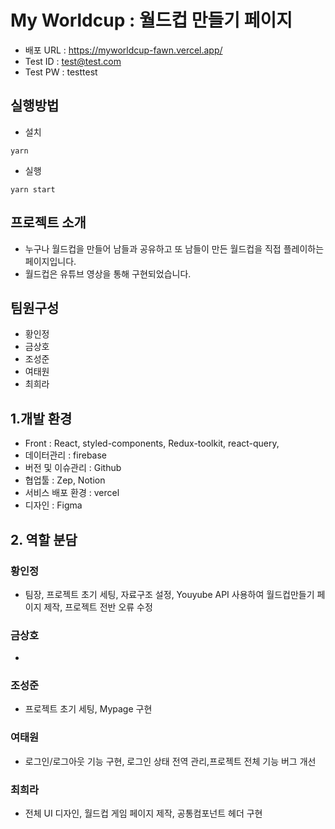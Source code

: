 
# My Worldcup : 월드컵 만들기 페이지

- 배포 URL : https://myworldcup-fawn.vercel.app/
- Test ID : test@test.com
- Test PW : testtest

## 실행방법

- 설치

```
yarn
```

- 실행

```
yarn start
```

## 프로젝트 소개

- 누구나 월드컵을 만들어 남들과 공유하고 또 남들이 만든 월드컵을 직접 플레이하는 페이지입니다.
- 월드컵은 유튜브 영상을 통해 구현되었습니다.

## 팀원구성

- 황인정
- 금상호
- 조성준
- 여태원
- 최희라

## 1.개발 환경

- Front : React, styled-components, Redux-toolkit, react-query, 
- 데이터관리 : firebase
- 버전 및 이슈관리 : Github
- 협업툴 : Zep, Notion
- 서비스 배포 환경 : vercel
- 디자인 : Figma

## 2. 역할 분담

### 황인정

- 팀장, 프로젝트 초기 세팅, 자료구조 설정, Youyube API 사용하여 월드컵만들기 페이지 제작, 프로젝트 전반 오류 수정

### 금상호

- 

### 조성준

- 프로젝트 초기 세팅, Mypage 구현 

### 여태원

- 로그인/로그아웃 기능 구현, 로그인 상태 전역 관리,프로젝트 전체 기능 버그 개선

### 최희라

- 전체 UI 디자인, 월드컵 게임 페이지 제작, 공통컴포넌트 헤더 구현
